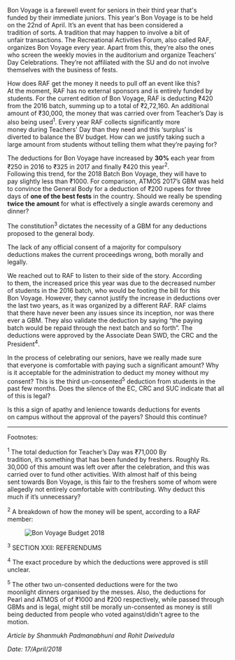 <p><!-- wp:paragraph --></p>
<p>Bon Voyage is a farewell event for seniors in their third year that's<br />
 funded by their immediate juniors. This year's Bon Voyage is to be held<br />
 on the 22nd of April. It’s an event that has been considered a<br />
tradition of sorts. A tradition that may happen to involve a bit of<br />
unfair transactions. The Recreational Activities Forum, also called RAF,<br />
 organizes Bon Voyage every year. Apart from this, they’re also the ones<br />
 who screen the weekly movies in the auditorium and organize Teachers’<br />
Day Celebrations. They’re not affiliated with the SU and do not involve<br />
themselves with the business of fests.</p>
<p><!-- /wp:paragraph --></p>
<p><!-- wp:paragraph --></p>
<p>How does RAF get the money it needs to pull off an event like this?<br />
At the moment, RAF has no external sponsors and is entirely funded by<br />
students. For the current edition of Bon Voyage, RAF is deducting ₹420<br />
from the 2016 batch, summing up to a total of ₹2,72,160. An additional<br />
amount of ₹30,000, the money that was carried over from Teacher’s Day is<br />
 also being used<sup>1</sup>. Every year RAF collects significantly more<br />
 money during Teachers' Day than they need and this ‘surplus’ is<br />
diverted to balance the BV budget. How can we justify taking such a<br />
large amount from students without telling them what they’re paying for?</p>
<p><!-- /wp:paragraph --></p>
<p><!-- wp:paragraph --></p>
<p>The deductions for Bon Voyage have increased by <strong>30%</strong> each year from ₹250 in 2016 to ₹325 in 2017 and finally ₹420 this year<sup>2</sup>.<br />
 Following this trend, for the 2018 Batch Bon Voyage, they will have to<br />
pay slightly less than ₹1000. For comparison, ATMOS 2017’s GBM was held<br />
to convince the General Body for a deduction of ₹200 rupees for three<br />
days of <strong>one of the best fests</strong> in the country. Should we really be spending <strong>twice the amount</strong> for what is effectively a single awards ceremony and dinner?</p>
<p><!-- /wp:paragraph --></p>
<p><!-- wp:paragraph --></p>
<p>The constitution<sup>3</sup> dictates the necessity of a GBM for any deductions proposed to the general body.</p>
<p><!-- /wp:paragraph --></p>
<p><!-- wp:paragraph --></p>
<p>The lack of any official consent of a majority for compulsory<br />
deductions makes the current proceedings wrong, both morally and<br />
legally.</p>
<p><!-- /wp:paragraph --></p>
<p><!-- wp:paragraph --></p>
<p>We reached out to RAF to listen to their side of the story. According<br />
 to them, the increased price this year was due to the decreased number<br />
of students in the 2016 batch, who would be footing the bill for this<br />
Bon Voyage. However, they cannot justify the increase in deductions over<br />
 the last two years, as it was organized by a different RAF. RAF claims<br />
that there have never been any issues since its inception, nor was there<br />
 ever a GBM. They also validate the deduction by saying “the paying<br />
batch would be repaid through the next batch and so forth”. The<br />
deductions were approved by the Associate Dean SWD, the CRC and the<br />
President<sup>4</sup>.</p>
<p><!-- /wp:paragraph --></p>
<p><!-- wp:paragraph --></p>
<p>In the process of celebrating our seniors, have we really made sure<br />
that everyone is comfortable with paying such a significant amount? Why<br />
is it acceptable for the administration to deduct my money without my<br />
consent? This is the third un-consented<sup>5</sup> deduction from students in the past few months. Does the silence of the EC, CRC and SUC indicate that all of this is legal?</p>
<p><!-- /wp:paragraph --></p>
<p><!-- wp:paragraph --></p>
<p>Is this a sign of apathy and lenience towards deductions for events<br />
on campus without the approval of the payers? Should this continue?</p>
<p><!-- /wp:paragraph --></p>
<p><!-- wp:separator --></p>
<hr class="wp-block-separator" />
<!-- /wp:separator --></p>
<p><!-- wp:paragraph --></p>
<p>Footnotes:</p>
<p><!-- /wp:paragraph --></p>
<p><!-- wp:paragraph --></p>
<p><sup>1</sup> The total deduction for Teacher’s Day was ₹71,000 By<br />
tradition, it’s something that has been funded by freshers. Roughly Rs.<br />
30,000 of this amount was left over after the celebration, and this was<br />
carried over to fund other activities. With almost half of this being<br />
sent towards Bon Voyage, is this fair to the freshers some of whom were<br />
allegedly not entirely comfortable with contributing. Why deduct this<br />
much if it’s unnecessary?</p>
<p><!-- /wp:paragraph --></p>
<p><!-- wp:paragraph --></p>
<p><sup>2</sup> A breakdown of how the money will be spent, according to a RAF member: </p>
<p><!-- /wp:paragraph --></p>
<p><!-- wp:image --></p>
<figure class="wp-block-image"><img src="{{ site.baseurl }}/assets/2018/04/bon-voyage-budget-2018.png" alt="Bon Voyage Budget 2018" /></figure>
<p><!-- /wp:image --></p>
<p><!-- wp:paragraph --></p>
<p><!-- /wp:paragraph --></p>
<p><!-- wp:paragraph --></p>
<p><sup>3</sup> SECTION XXII: REFERENDUMS</p>
<p><!-- /wp:paragraph --></p>
<p><!-- wp:paragraph --></p>
<p><sup>4</sup> The exact procedure by which the deductions were approved is still unclear.</p>
<p><!-- /wp:paragraph --></p>
<p><!-- wp:paragraph --></p>
<p><sup>5</sup> The other two un-consented deductions were for the two<br />
moonlight dinners organised by the messes. Also, the deductions for<br />
Pearl and ATMOS of of ₹1000 and ₹200 respectively, while passed through<br />
GBMs and is legal, might still be morally un-consented as money is still<br />
 being deducted from people who voted against/didn't agree to the<br />
motion.</p>
<p><!-- /wp:paragraph --></p>
<p><!-- wp:paragraph --></p>
<p><em>Article by Shanmukh Padmanabhuni and Rohit Dwivedula</em></p>
<p><!-- /wp:paragraph --></p>
<p><!-- wp:paragraph --></p>
<p><em>Date: 17/April/2018</em></p>
<p><!-- /wp:paragraph --></p>
